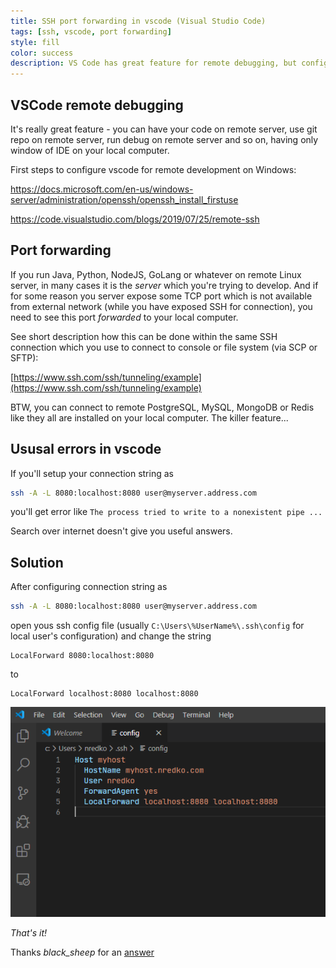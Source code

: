 ```yaml
---
title: SSH port forwarding in vscode (Visual Studio Code)
tags: [ssh, vscode, port forwarding]
style: fill
color: success
description: VS Code has great feature for remote debugging, but configuring port forwarding is not obvious
---
```


## VSCode remote debugging

It's really great feature - you can have your code on remote server, use git repo on remote server, run debug on remote server and so on, having only window of IDE on your local computer.

First steps to configure vscode for remote development on Windows:

[https://docs.microsoft.com/en-us/windows-server/administration/openssh/openssh_install_firstuse ](https://docs.microsoft.com/en-us/windows-server/administration/openssh/openssh_install_firstuse )

[https://code.visualstudio.com/blogs/2019/07/25/remote-ssh ](https://code.visualstudio.com/blogs/2019/07/25/remote-ssh) 


## Port forwarding

If you run Java, Python, NodeJS, GoLang or whatever on remote Linux server, in many cases it is the _server_ which you're trying to develop. And if for some reason you server expose some TCP port which is not available from external network (while you have exposed SSH for connection), you need to see this port _forwarded_ to your local computer.

See short description how this can be done within the same SSH connection which you use to connect to console or file system (via SCP or SFTP):

[https://www.ssh.com/ssh/tunneling/example](https://www.ssh.com/ssh/tunneling/example)

BTW, you can connect to remote PostgreSQL, MySQL, MongoDB or Redis like they all are installed on your local computer. The killer feature...

## Ususal errors in vscode

If you'll setup your connection string as

```bash
ssh -A -L 8080:localhost:8080 user@myserver.address.com
```

you'll get error like `The process tried to write to a nonexistent pipe ...`

Search over internet doesn't give you useful answers.


## Solution

After configuring connection string as 

```bash 
ssh -A -L 8080:localhost:8080 user@myserver.address.com

``` 
open yous ssh config file (usually `C:\Users\%UserName%\.ssh\config` for local user's configuration) and change the string 

```
LocalForward 8080:localhost:8080 
``` 

to 

```
LocalForward localhost:8080 localhost:8080
``` 

![](/assets/img/vscode.png)

*That's it!*

Thanks _black_sheep_ for an [answer](https://superuser.com/questions/722473/ssh-config-missing-target-argument/722474)
